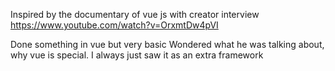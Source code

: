 
Inspired by the documentary of vue js with creator interview
https://www.youtube.com/watch?v=OrxmtDw4pVI

Done something in vue but very basic
Wondered what he was talking about, why vue is special.
I always just saw it as an extra framework
